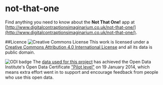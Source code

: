 not-that-one
============

Find anything you need to know about the **Not That One!** app at [http://www.digitalcontraptionsimaginarium.co.uk/not-that-one/](http://www.digitalcontraptionsimaginarium.co.uk/not-that-one/).

##Licence
![Creative Commons License](http://i.creativecommons.org/l/by/4.0/88x31.png "Creative Commons License") This work is licensed under a [Creative Commons Attribution 4.0 International License](http://creativecommons.org/licenses/by/4.0/) and all its data is public domain.

![ODI badge](https://raw.github.com/giacecco/not-that-one-db/master/images/odiBadge.png) The [data used for this project](https://github.com/giacecco/not-that-one-db) has achieved the Open Data Institute's Open Data Certificate ["Pilot level"](https://certificates.theodi.org/datasets/1188/certificates/13320) on 19 January 2014, which means extra effort went in to support and encourage feedback from people who use this open data.